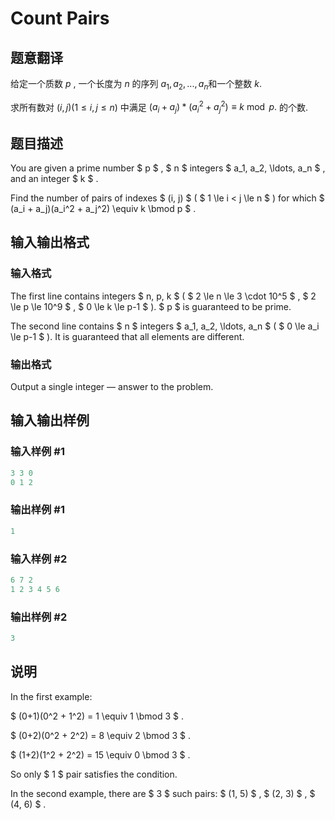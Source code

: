 # Count Pairs

## 题意翻译

给定一个质数 $p$ , 一个长度为 $n$ 的序列 $a_1,a_2,...,a_n$和一个整数 $k.$

求所有数对 $(i, j) (1 \le i,j \le n)$ 中满足 $(a_i + a_j) * (a_i^2 + a_j^2 ) \equiv k \bmod p.$ 的个数.

## 题目描述

You are given a prime number $ p $ , $ n $ integers $ a_1, a_2, \ldots, a_n $ , and an integer $ k $ .

Find the number of pairs of indexes $ (i, j) $ ( $ 1 \le i < j \le n $ ) for which $ (a_i + a_j)(a_i^2 + a_j^2) \equiv k \bmod p $ .

## 输入输出格式

### 输入格式

The first line contains integers $ n, p, k $ ( $ 2 \le n \le 3 \cdot 10^5 $ , $ 2 \le p \le 10^9 $ , $ 0 \le k \le p-1 $ ). $ p $ is guaranteed to be prime.

The second line contains $ n $ integers $ a_1, a_2, \ldots, a_n $ ( $ 0 \le a_i \le p-1 $ ). It is guaranteed that all elements are different.

### 输出格式

Output a single integer — answer to the problem.

## 输入输出样例

### 输入样例 #1

```cpp
3 3 0
0 1 2

```
### 输出样例 #1

```cpp
1
```


### 输入样例 #2

```cpp
6 7 2
1 2 3 4 5 6

```
### 输出样例 #2

```cpp
3
```


## 说明

In the first example:

$ (0+1)(0^2 + 1^2) = 1 \equiv 1 \bmod 3 $ .

$ (0+2)(0^2 + 2^2) = 8 \equiv 2 \bmod 3 $ .

$ (1+2)(1^2 + 2^2) = 15 \equiv 0 \bmod 3 $ .

So only $ 1 $ pair satisfies the condition.

In the second example, there are $ 3 $ such pairs: $ (1, 5) $ , $ (2, 3) $ , $ (4, 6) $ .

